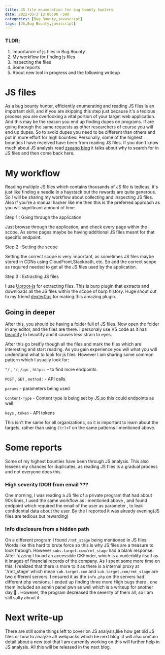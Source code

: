 ```yaml
---
title: JS file enumeration for bug bounty hunters
date: 2022-03-3 18:00:00 -500
categories: [Bug Bounty,javascript]
tags: [JS,Bug Bounty,javascript]
---
```


### TLDR;

1. Importance of js files in Bug Bounty
2. My workflow for finding js files 
3. Inspecting the files
4. Some reports
5. About new tool in progress and the following writeup

# JS files

As a bug bounty hunter, efficiently enumerating and reading JS files is an important skill, and if you are skipping this step just because it's a tedious process you are overlooking a vital portion of your target web application. And this may be the reason you end up finding dupes on programs. If are going through the same requests as other researchers of course you will end up dupes. So to avoid dupes you need to be different than others and put in more effort for high bounties. Personally, some of the highest bounties I have received have been from reading JS files. If you don't know much about JS analysis read [zseano blog](https://www.bugbountyhunter.com/guides/?type=javascript_files) it talks about why to search for in JS files and then come back here.


# My workflow
Reading multiple JS files which contains thousands of JS file is tedious, it's just like finding a needle in a haystack but the rewards are quite generous. So I will be sharing my workflow about collecting and inspecting JS files. Also if you're a manual hacker like me then this is the preferred approach as you will significant amount of time.

Step 1 : Going through the application 

Just browse through the application, and check every page within the scope. As some pages maybe be having additional JS files meant for that specific endpoint.

Step 2 : Setting the scope 

Setting the correct scope is very important, as sometimes JS files maybe stored in CDNs using CloudFront,Stackpath, etc. So add the correct scope as required needed to get all the JS files used by the application. 

Step 3 : Extracting JS files

I use [Uproot-js](https://github.com/0xDexter0us/uproot-JS) for extracting files. This is burp plugin that extracts and downloads all the JS files within the scope of burp history. Huge shout out to my friend [dexter0us](https://twitter.com/0xDexter0us) for making this amazing plugin. 

## Going in deeper
After this, you should be having a folder full of JS files. Now open the folder in any editor, and the files are there. I personaly use VS code as it has [beautify](https://marketplace.visualstudio.com/items?itemName=HookyQR.beautify) to beautify and it causes less strain to eyes. 

After this go breifly though all the files and mark the files which are interesting and start reading. As you gain experience you will what you will understand what to look for js files. However I am sharing some common pattern which I usually look for:

`"/` , `'/`, `/api` , `https:` -  to find more endpoints.

`POST` , `GET` , `method:` -  API calls.

`params`  -  parameters being used

`Content-Type`  -  Content type is being set by JS,so this could endpoints as well

`keys` , `token`  -  API tokens

This isn't the same for all organizations, so it is important to learn about the targets, rather than using `Ctrl+F` on the same patterns I mentioned above.


# Some reports
Some of my highest bounties have been through JS analysis. This also lessens my chances for duplicates, as reading JS files is a gradual process and not everyone does this.

### High severity IDOR from email ???
One morning, I was reading a JS file of a private program that had about 90k lines, I used the same workflow as I mentioned above , and found endpoint which required the email of the user as parameter , to leak confidential data about the user.
By the I reported it was already evening(JS files are tedious but rewarding)

### Info disclosure from a hidden path
On a different program I found `/rmt_stage` being mentioned in JS files. Words like this hard to brute force so this is why JS files are a treasure to look through. However `subs.target.com/rmt_stage` had a blank response. After fuzzing I found an accessible CKFinder, which is a vunlerblity itself as it images of financial records of the company. As I spent some more time on this, I realized that there is more to it as there is a internal proxy at '/rmt_stage' which mean `sub.target.com` and `sub.target.com/rmt_stage` are two different servers. I ensured it as the `info.php` on the servers had different php versions. I ended up finding three more High bugs there , one them included an admin panel pwn as well which is a writeup for another day :eyes: . However, the program decreased the severity of them all, so I am still salty about it. 

# Next write-up
There are still some things left to cover on JS analysis,like how get old JS files or how to analyze JS webpacks which be next blog. it will also contain detail about a new tool that I am currently working on this will further help in JS analysis. All this will be released in the next blog.